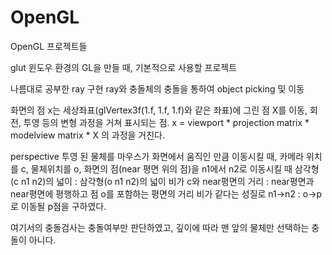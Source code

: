 # OpenGL
OpenGL 프로젝트들

glut 윈도우 환경의 GL을 만들 때, 기본적으로 사용할 프로젝트

나름대로 공부한 ray 구현 
ray와 충돌체의 충돌을 통하여 object picking 및 이동

화면의 점 x는 세상좌표(glVertex3f(1.f, 1.f, 1.f)와 같은 좌표)에 
그린 점 X를 이동, 회전, 투영 등의 변형 과정을 거쳐 표시되는 점.
x = viewport * projection matrix * modelview matrix * X 의 과정을 거친다.

perspective 투영 된 물체를 마우스가 화면에서 움직인 만큼 이동시킬 때,
카메라 위치를 c, 물체위치를 o, 화면의 점(near 평면 위의 점)을 n1에서 n2로
이동시킬 때 삼각형(c n1 n2)의 넓이 : 삼각형(o n1 n2)의 넓이 비가 
c와 near평면의 거리 : near평면과 near평면에 평행하고 점 o를 포함하는 평면의 거리 
비가 같다는 성질로 n1->n2 : o->p 로 이동될 p점을 구하였다.

여기서의 충돌검사는 충돌여부만 판단하였고,
깊이에 따라 맨 앞의 물체만 선택하는 충돌이 아니다.

